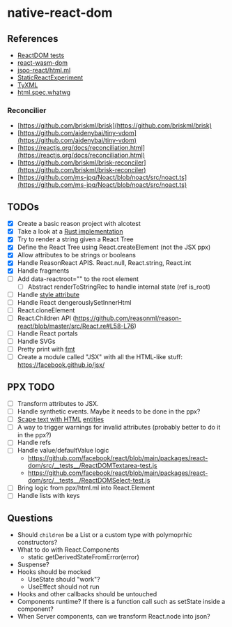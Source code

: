 # native-react-dom

## References

- [ReactDOM tests](https://github.com/facebook/react/tree/main/packages/react-dom/src/__tests__)
- [react-wasm-dom](https://github.com/MaibornWolff/react-wasm-dom/)
- [jsoo-react/html.ml](https://github.com/ml-in-barcelona/jsoo-react/blob/main/ppx/html.ml)
- [StaticReactExperiment](https://github.com/reasonml/reason-react/compare/StaticReactExperiment)
- [TyXML](https://github.com/ocsigen/tyxml)
- [html.spec.whatwg](https://html.spec.whatwg.org/#attr-input-checked)

### Reconcilier

- [https://github.com/briskml/brisk](https://github.com/briskml/brisk)
- [https://github.com/aidenybai/tiny-vdom](https://github.com/aidenybai/tiny-vdom)
- [https://reactjs.org/docs/reconciliation.html](https://reactjs.org/docs/reconciliation.html)
- [https://github.com/briskml/brisk-reconciler](https://github.com/briskml/brisk-reconciler)
- [https://github.com/ms-jpq/Noact/blob/noact/src/noact.ts](https://github.com/ms-jpq/Noact/blob/noact/src/noact.ts)

## TODOs

- [x] Create a basic reason project with alcotest
- [x] Take a look at a [Rust implementation](https://github.com/MaibornWolff/react-wasm-dom)
- [x] Try to render a string given a React Tree
- [x] Define the React Tree using React.createElement (not the JSX ppx)
- [x] Allow attributes to be strings or booleans
- [x] Handle ReasonReact APIS. React.null, React.string, React.int
- [x] Handle fragments
- [ ] Add data-reactroot="" to the root element
  - [ ] Abstract renderToStringRec to handle internal state (ref is_root)
- [ ] Handle [style attribute](https://github.com/MaibornWolff/react-wasm-dom/blob/main/src/__tests__/CSSPropertyOperations-test.jsx)
- [ ] Handle React dengerouslySetInnerHtml
- [ ] React.cloneElement
- [ ] React.Children API (https://github.com/reasonml/reason-react/blob/master/src/React.re#L58-L76)
- [ ] Handle React portals
- [ ] Handle SVGs
- [ ] Pretty print with [fmt](https://github.com/dbuenzli/fmt)
- [ ] Create a module called "JSX" with all the HTML-like stuff: https://facebook.github.io/jsx/

## PPX TODO
- [ ] Transform attributes to JSX.
- [ ] Handle synthetic events. Maybe it needs to be done in the ppx?
- [ ] [Scape text with HTML](https://github.com/MaibornWolff/react-wasm-dom/blob/main/src/__tests__/escapeTextForBrowser-test.jsx) [entities](https://stackoverflow.com/questions/7381974/which-characters-need-to-be-escaped-in-html)
- [ ] A way to trigger warnings for invalid attributes (probably better to do it in the ppx?)
- [ ] Handle refs
- [ ] Handle value/defaultValue logic
  - https://github.com/facebook/react/blob/main/packages/react-dom/src/__tests__/ReactDOMTextarea-test.js
  - https://github.com/facebook/react/blob/main/packages/react-dom/src/__tests__/ReactDOMSelect-test.js
- [ ] Bring logic from ppx/html.ml into React.Element
- [ ] Handle lists with keys

## Questions

- Should `children` be a List or a custom type with polymoprhic constructors?
- What to do with React.Components
  - static getDerivedStateFromError(error)
- Suspense?
- Hooks should be mocked
  - UseState should "work"?
  - UseEffect should not run
- Hooks and other callbacks should be untouched
- Components runtime? If there is a function call such as setState inside a component?
- When Server components, can we transform React.node into json?
